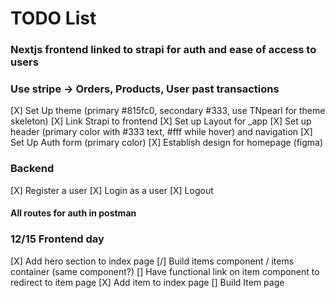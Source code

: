 # TODO List

### Nextjs frontend linked to strapi for auth and ease of access to users

### Use stripe -> Orders, Products, User past transactions

[X] Set Up theme (primary #815fc0, secondary #333, use TNpearl for theme skeleton)
[X] Link Strapi to frontend
[X] Set up Layout for \_app
[X] Set up header (primary color with #333 text, #fff while hover) and navigation
[X] Set Up Auth form (primary color)
[X] Establish design for homepage (figma)

### Backend

[X] Register a user
[X] Login as a user
[X] Logout

#### All routes for auth in postman

### 12/15 Frontend day

[X] Add hero section to index page
[/] Build items component / items container (same component?)
[] Have functional link on item component to redirect to item page
[X] Add item to index page
[] Build Item page
